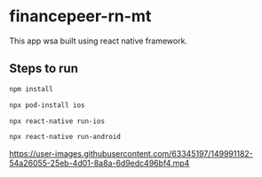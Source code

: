 # financepeer-rn-mt

This app wsa built using react native framework.

## Steps to run

```bash
npm install
```
```bash
npx pod-install ios
```
```bash
npx react-native run-ios
```
```bash
npx react-native run-android
```


https://user-images.githubusercontent.com/63345197/149991182-54a26055-25eb-4d01-8a8a-6d9edc496bf4.mp4

